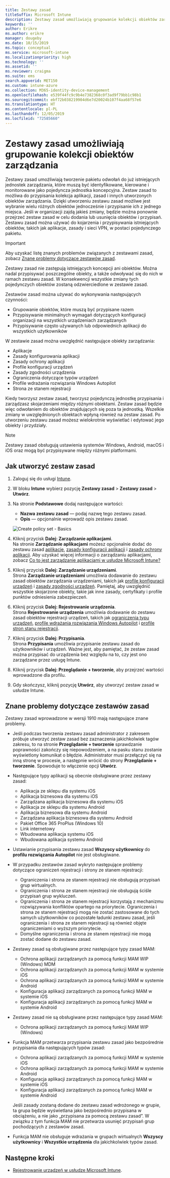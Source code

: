 ```yaml
---
title: Zestawy zasad
titleSuffix: Microsoft Intune
description: Zestawy zasad umożliwiają grupowanie kolekcji obiektów zarządzania w usłudze Microsoft Intune.
keywords: ''
author: Erikre
ms.author: erikre
manager: dougeby
ms.date: 10/15/2019
ms.topic: conceptual
ms.service: microsoft-intune
ms.localizationpriority: high
ms.technology: ''
ms.assetid: ''
ms.reviewer: craigma
ms.suite: ems
search.appverid: MET150
ms.custom: intune-azure
ms.collection: M365-identity-device-management
ms.openlocfilehash: e539f44fc9c9b4e7382368c0f3ad9f79bb1c98b1
ms.sourcegitcommit: ebf72b038219904d6e7d20024b107f4aa68f57e6
ms.translationtype: HT
ms.contentlocale: pl-PL
ms.lasthandoff: 12/05/2019
ms.locfileid: "72585660"
---
```

# <a name="use-policy-sets-to-group-collections-of-management-objects"></a>Zestawy zasad umożliwiają grupowanie kolekcji obiektów zarządzania

Zestawy zasad umożliwiają tworzenie pakietu odwołań do już istniejących jednostek zarządzania, które muszą być identyfikowane, kierowane i monitorowane jako pojedyncza jednostka koncepcyjna. Zestaw zasad to możliwa do przypisania kolekcja aplikacji, zasad i innych utworzonych obiektów zarządzania. Dzięki utworzeniu zestawu zasad możliwe jest wybranie wielu różnych obiektów jednocześnie i przypisanie ich z jednego miejsca. Jeśli w organizacji zajdą jakieś zmiany, będzie można ponownie przejrzeć zestaw zasad w celu dodania lub usunięcia obiektów i przypisań. Zestawu zasad można używać do kojarzenia i przypisywania istniejących obiektów, takich jak aplikacje, zasady i sieci VPN, w postaci pojedynczego pakietu. 

> [!IMPORTANT]
> Aby uzyskać listę znanych problemów związanych z zestawami zasad, zobacz [Znane problemy dotyczące zestawów zasad](~/fundamentals/policy-sets.md#policy-sets-known-issues).

Zestawy zasad nie zastępują istniejących koncepcji ani obiektów. Można nadal przypisywać poszczególne obiekty, a także odwoływać się do nich w ramach zestawu zasad. W konsekwencji wszystkie zmiany tych pojedynczych obiektów zostaną odzwierciedlone w zestawie zasad. 

Zestawów zasad można używać do wykonywania następujących czynności:

- Grupowanie obiektów, które muszą być przypisane razem
- Przypisywanie minimalnych wymagań dotyczących konfiguracji organizacji na wszystkich urządzeniach zarządzanych
- Przypisywanie często używanych lub odpowiednich aplikacji do wszystkich użytkowników

W zestawie zasad można uwzględnić następujące obiekty zarządzania:
- Aplikacje
- Zasady konfigurowania aplikacji
- Zasady ochrony aplikacji
- Profile konfiguracji urządzeń
- Zasady zgodności urządzenia
- Ograniczenia dotyczące typów urządzeń
- Profile wdrażania rozwiązania Windows Autopilot
- Strona ze stanem rejestracji

Kiedy tworzysz zestaw zasad, tworzysz pojedynczą jednostkę przypisania i zarządzasz skojarzeniami między różnymi obiektami. Zestaw zasad będzie więc odwołaniem do obiektów znajdujących się poza ta jednostką. Wszelkie zmiany w uwzględnionych obiektach wpłyną również na zestaw zasad. Po utworzeniu zestawu zasad możesz wielokrotnie wyświetlać i edytować jego obiekty i przydziały. 

> [!NOTE]
> Zestawy zasad obsługują ustawienia systemów Windows, Android, macOS i iOS oraz mogą być przypisywane między różnymi platformami.

## <a name="how-to-create-a-policy-set"></a>Jak utworzyć zestaw zasad

1. Zaloguj się do usługi [Intune](https://go.microsoft.com/fwlink/?linkid=2090973).
2. W bloku **Intune** wybierz pozycję **Zestawy zasad** > **Zestawy zasad** > **Utwórz**.
3. Na stronie **Podstawowe** dodaj następujące wartości:
    - **Nazwa zestawu zasad**  — podaj nazwę tego zestawu zasad.
    - **Opis** — opcjonalnie wprowadź opis zestawu zasad.
   <p>
   <img alt="Create policy set - Basics" src="~/fundamentals/media/policy-sets/policy-sets-01.png">

4. Kliknij przycisk **Dalej: Zarządzanie aplikacjami**.<br>
   Na stronie **Zarządzanie aplikacjami** możesz opcjonalnie dodać do zestawu zasad [aplikacje](~/apps/apps-add.md), [zasady konfiguracji aplikacji](~/apps/app-configuration-policies-overview.md) i [zasady ochrony aplikacji](~/apps/app-protection-policy.md). Aby uzyskać więcej informacji o zarządzaniu aplikacjami, zobacz [Co to jest zarządzanie aplikacjami w usłudze Microsoft Intune?](~/apps/app-management.md) 
5. Kliknij przycisk **Dalej: Zarządzanie urządzeniami**.<br>
   Strona **Zarządzanie urządzeniami** umożliwia dodawanie do zestawu zasad obiektów zarządzania urządzeniami, takich jak [profile konfiguracji urządzeń](~/configuration/device-profiles.md) i [zasady zgodności urządzeń](~/protect/device-compliance-get-started.md). Pamiętaj, aby uwzględnić wszystkie skojarzone obiekty, takie jak inne zasady, certyfikaty i profile punktów odniesienia zabezpieczeń.
6. Kliknij przycisk **Dalej: Rejestrowanie urządzenia**.<br>
   Strona **Rejestrowanie urządzenia** umożliwia dodawanie do zestawu zasad obiektów rejestracji urządzeń, takich jak [ograniczenia typu urządzeń](~/enrollment/enrollment-restrictions-set.md), [profile wdrażania rozwiązania Windows Autopilot](~/enrollment/enrollment-autopilot.md) i [profile stron stanu rejestracji](~/enrollment/windows-enrollment-status.md).
7. Kliknij przycisk **Dalej: Przypisania**.<br>
   Strona **Przypisania** umożliwia przypisanie zestawu zasad do użytkowników i urządzeń. Ważne jest, aby pamiętać, że zestaw zasad można przypisać do urządzenia bez względu na to, czy jest ono zarządzane przez usługę Intune.
8. Kliknij przycisk **Dalej: Przeglądanie + tworzenie**, aby przejrzeć wartości wprowadzone dla profilu.
9. Gdy skończysz, kliknij pozycję **Utwórz**, aby utworzyć zestaw zasad w usłudze Intune. 

## <a name="policy-sets-known-issues"></a>Znane problemy dotyczące zestawów zasad

Zestawy zasad wprowadzone w wersji 1910 mają następujące znane problemy.

- Jeśli podczas tworzenia zestawu zasad administrator z zakresem próbuje utworzyć zestaw zasad bez zaznaczenia jakichkolwiek tagów zakresu, to na stronie **Przeglądanie + tworzenie** sprawdzanie poprawności zakończy się niepowodzeniem, a na pasku stanu zostanie wyświetlony komunikat o błędzie. Administrator musi przełączyć się na inną stronę w procesie, a następnie wrócić do strony **Przeglądanie + tworzenie**. Spowoduje to włączenie opcji **Utwórz**.  
 
- Następujące typy aplikacji są obecnie obsługiwane przez zestawy zasad:
    - Aplikacja ze sklepu dla systemu iOS
    - Aplikacja biznesowa dla systemu iOS
    - Zarządzana aplikacja biznesowa dla systemu iOS
    - Aplikacja ze sklepu dla systemu Android
    - Aplikacja biznesowa dla systemu Android
    - Zarządzana aplikacja biznesowa dla systemu Android
    - Pakiet Office 365 ProPlus (Windows 10)
    - Link internetowy
    - Wbudowana aplikacja systemu iOS
    - Wbudowana aplikacja systemu Android

- Ustawianie przypisania zestawu zasad **Wszyscy użytkownicy** do **profilu rozwiązania Autopilot** nie jest obsługiwane.

- W przypadku zestawów zasad wykryto następujące problemy dotyczące ograniczeń rejestracji i strony ze stanem rejestracji:
    - Ograniczenia i strona ze stanem rejestracji nie obsługują przypisań grup wirtualnych.
    - Ograniczenia i strona ze stanem rejestracji nie obsługują ściśle przypisań grup wykluczeń. 
    - Ograniczenia i strona ze stanem rejestracji korzystają z mechanizmu rozwiązywania konfliktów opartego na priorytecie. Ograniczenia i strona ze stanem rejestracji mogą nie zostać zastosowane do tych samych użytkowników co pozostałe ładunki zestawu zasad, jeśli ograniczenia i strona ze stanem rejestracji są również objęte ograniczeniami o wyższym priorytecie.
    - Domyślne ograniczenia i strona ze stanem rejestracji nie mogą zostać dodane do zestawu zasad.

- Zestawy zasad są obsługiwane przez następujące typy zasad MAM: 
    - Ochrona aplikacji zarządzanych za pomocą funkcji MAM WIP (Windows) MDM 
    - Ochrona aplikacji zarządzanych za pomocą funkcji MAM w systemie iOS
    - Ochrona aplikacji zarządzanych za pomocą funkcji MAM w systemie Android
    - Konfiguracja aplikacji zarządzanych za pomocą funkcji MAM w systemie iOS
    - Konfiguracja aplikacji zarządzanych za pomocą funkcji MAM w systemie Android

- Zestawy zasad nie są obsługiwane przez następujące typy zasad MAM: 
    - Ochrona aplikacji zarządzanych za pomocą funkcji MAM WIP (Windows)

- Funkcja MAM przetwarza przypisania zestawu zasad jako bezpośrednie przypisania dla następujących typów zasad:
    - Ochrona aplikacji zarządzanych za pomocą funkcji MAM w systemie iOS
    - Ochrona aplikacji zarządzanych za pomocą funkcji MAM w systemie Android
    - Konfiguracja aplikacji zarządzanych za pomocą funkcji MAM w systemie iOS
    - Konfiguracja aplikacji zarządzanych za pomocą funkcji MAM w systemie Android

    Jeśli zasady zostaną dodane do zestawu zasad wdrożonego w grupie, ta grupa będzie wyświetlana jako bezpośrednio przypisana w obciążeniu, a nie jako „przypisana za pomocą zestawu zasad”. W związku z tym funkcja MAM nie przetwarza usunięć przypisań grup pochodzących z zestawów zasad.

- Funkcja MAM nie obsługuje wdrażania w grupach wirtualnych **Wszyscy użytkownicy** i **Wszystkie urządzenia** dla jakichkolwiek typów zasad.

## <a name="next-steps"></a>Następne kroki

- [Rejestrowanie urządzeń w usłudze Microsoft Intune](~/enrollment/index.yml).
